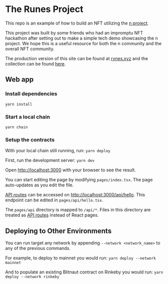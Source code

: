 # The Runes Project

This repo is an example of how to build an NFT utilizing the [n project](https://opensea.io/collection/n-project).

This project was built by some friends who had an impromptu NFT hackathon after setting out to make a simple
tech demo showcasing the n project.
We hope this is a useful resource for both the n community and the overall NFT community.

The production version of this site can be found at [rvnes.xyz](https://www.rvnes.xyz/) and the
collection can be found [here](https://opensea.io/collection/runes-project).

## Web app

### Install dependencies

`yarn install`

### Start a local chain

`yarn chain`

### Setup the contracts

With your local chain still running, run:
`yarn deploy`

First, run the development server:
`yarn dev`

Open [http://localhost:3000](http://localhost:3000) with your browser to see the result.

You can start editing the page by modifying `pages/index.tsx`. The page auto-updates as you edit the file.

[API routes](https://nextjs.org/docs/api-routes/introduction) can be accessed on [http://localhost:3000/api/hello](http://localhost:3000/api/hello). This endpoint can be edited in `pages/api/hello.tsx`.

The `pages/api` directory is mapped to `/api/*`. Files in this directory are treated as [API routes](https://nextjs.org/docs/api-routes/introduction) instead of React pages.

## Deploying to Other Environments

You can run target any network by appending `--network <network_name>` to any of the previous commands.

For example, to deploy to mainnet you would run:
`yarn deploy --network mainnet`

And to populate an existing Blitnaut contract on Rinkeby you would run:
`yarn deploy --network rinkeby`
